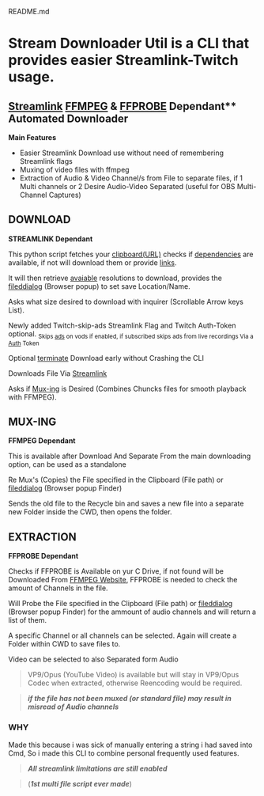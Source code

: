 README.md

# Stream Downloader Util is a CLI that provides easier Streamlink-Twitch usage.

## [Streamlink][streamlink-website] [FFMPEG][ffmpeg] & [FFPROBE][ffmpeg] Dependant** Automated Downloader

**Main Features**
* Easier Streamlink Download use without need of remembering Streamlink flags
* Muxing of video files with ffmpeg
* Extraction of Audio & Video Channel/s from File to separate files, if 1 Multi channels or 2 Desire Audio-Video Separated (useful for OBS Multi-Channel Captures)

## DOWNLOAD

**STREAMLINK Dependant**

This python script fetches your [clipboard(URL)] checks if [dependencies] are available, if not will download them or provide [links]. 

It will then retrieve [avaiable] resolutions to download, provides the [fileddialog] (Browser popup) to set save Location/Name.

Asks what size desired to download with inquirer (Scrollable Arrow keys List).

Newly added Twitch-skip-ads Streamlink Flag and Twitch Auth-Token optional.
<sub> Skips [ads] on vods if enabled, if subscribed skips ads from live recordings Via a [Auth] Token <sub/>

Optional [terminate] Download early without Crashing the CLI 

Downloads File Via [Streamlink][streamlink-website]

Asks if [Mux-ing] is Desired (Combines Chuncks files for smooth playback with FFMPEG).

## MUX-ING

**FFMPEG Dependant**

This is available after Download And Separate From the main downloading option, can be used as a standalone 

Re Mux's (Copies) the File specified in the Clipboard (File path) or [fileddialog][fileddialog2] (Browser popup Finder) 

Sends the old file to the Recycle bin and saves a new file into a separate new Folder inside the CWD, then opens the folder.

## EXTRACTION

**FFPROBE Dependant**

Checks if FFPROBE is Available on yur C Drive, if not found will be Downloaded From [FFMPEG Website][links],
FFPROBE is needed to check the amount of Channels in the file.

Will Probe the File specified in the Clipboard (File path) or [fileddialog][fileddialog2] (Browser popup Finder) for the ammount of audio channels and will return a list of them.

A specific Channel or all channels can be selected. Again will create a Folder within CWD to save files to.

Video can be selected to also Separated form Audio

> VP9/Opus (YouTube Video) is available but will stay in VP9/Opus Codec when extracted, otherwise Reencoding would be required.

> ***if the file has not been muxed (or standard file) may result in misread of Audio channels***


### WHY

Made this because i was sick of manually entering a string i had saved into Cmd, So i made this CLI to combine personal frequently used features.

> ***All streamlink limitations are still enabled***

> (***1st multi file script ever made***)

[streamlink-website]: https://github.com/streamlink/streamlink
[clipboard(URL)]: https://github.com/NSMY/Stream-Downloader-Util/blob/d683041b21d277261a08d3cbba19f119bdab22cc/Main.py#L34
[dependencies]: https://github.com/NSMY/Stream-Downloader-Util/blob/d683041b21d277261a08d3cbba19f119bdab22cc/Main.py#L43
[links]: https://github.com/NSMY/Stream-Downloader-Util/blob/Future-Dev-Features/download_Links.txt
[avaiable]: https://github.com/NSMY/Stream-Downloader-Util/blob/d683041b21d277261a08d3cbba19f119bdab22cc/Main.py#L76
[fileddialog]: https://github.com/NSMY/Stream-Downloader-Util/blob/d683041b21d277261a08d3cbba19f119bdab22cc/funcs.py#L181
[fileddialog2]: https://github.com/NSMY/Stream-Downloader-Util/blob/d683041b21d277261a08d3cbba19f119bdab22cc/funcs.py#L148
[Mux-ing]: https://github.com/NSMY/Stream-Downloader-Util/blob/d683041b21d277261a08d3cbba19f119bdab22cc/cpyVid_scritp_____1.py#L57
[ffmpeg]: https://github.com/ffbinaries/ffbinaries-prebuilt/releases/tag/v4.4.1
[terminate]: https://github.com/NSMY/Stream-Downloader-Util/blob/d683041b21d277261a08d3cbba19f119bdab22cc/Main.py#L132
[Auth]: https://streamlink.github.io/cli/plugins/twitch.html#authentication
[ads]: https://streamlink.github.io/cli.html#cmdoption-twitch-disable-ads
